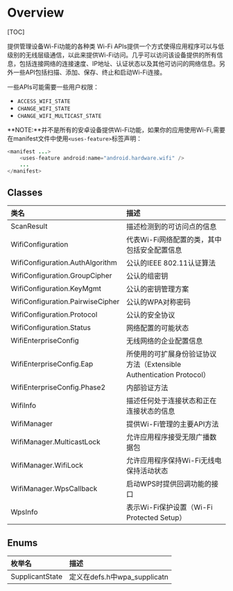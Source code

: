 # Overview

[TOC]

提供管理设备Wi-Fi功能的各种类
Wi-Fi APIs提供一个方式使得应用程序可以与低级别的无线层级通信，以此来提供Wi-Fi访问。几乎可以访问该设备提供的所有信息，包括连接网络的连接速度、IP地址、认证状态以及其他可访问的网络信息。另外一些API包括扫描、添加、保存、终止和启动Wi-Fi连接。

一些APIs可能需要一些用户权限：

* `ACCESS_WIFI_STATE`
* `CHANGE_WIFI_STATE`
* `CHANGE_WIFI_MULTICAST_STATE`

**NOTE:**并不是所有的安卓设备提供Wi-Fi功能，如果你的应用使用Wi-Fi,需要在manifest文件中使用`<uses-feature>`标签声明：

```  java
<manifest ...>
    <uses-feature android:name="android.hardware.wifi" />
    ...
</manifest>
```

## Classes

|类名|描述|
|:--|:--|
|ScanResult|描述检测到的可访问点的信息|
|WifiConfiguration|代表Wi-Fi网络配置的类，其中包括安全配置信息|
|WifiConfiguration.AuthAlgorithm|公认的IEEE 802.11认证算法|
|WifiConfiguration.GroupCipher|公认的组密钥|
|WifiConfiguration.KeyMgmt|公认的密钥管理方案|
|WifiConfiguration.PairwiseCipher|公认的WPA对称密码|
|WifiConfiguration.Protocol|公认的安全协议|
|WifiConfiguration.Status|网络配置的可能状态|
|WifiEnterpriseConfig|无线网络的企业配置信息|
|WifiEnterpriseConfig.Eap|所使用的可扩展身份验证协议方法（Extensible Authentication Protocol）|
|WifiEnterpriseConfig.Phase2|内部验证方法|
|WifiInfo|描述任何处于连接状态和正在连接状态的信息|
|WifiManager|提供Wi-Fi管理的主要API方法|
|WifiManager.MulticastLock|允许应用程序接受无限广播数据包|
|WifiManager.WifiLock|允许应用程序保持Wi-Fi无线电保持活动状态|
|WifiManager.WpsCallback|启动WPS时提供回调功能的接口|
|WpsInfo|表示Wi-Fi保护设置（Wi-Fi Protected Setup）|

## Enums

|枚举名|描述|
|:--|:--|
|SupplicantState|定义在defs.h中wpa_supplicatn|